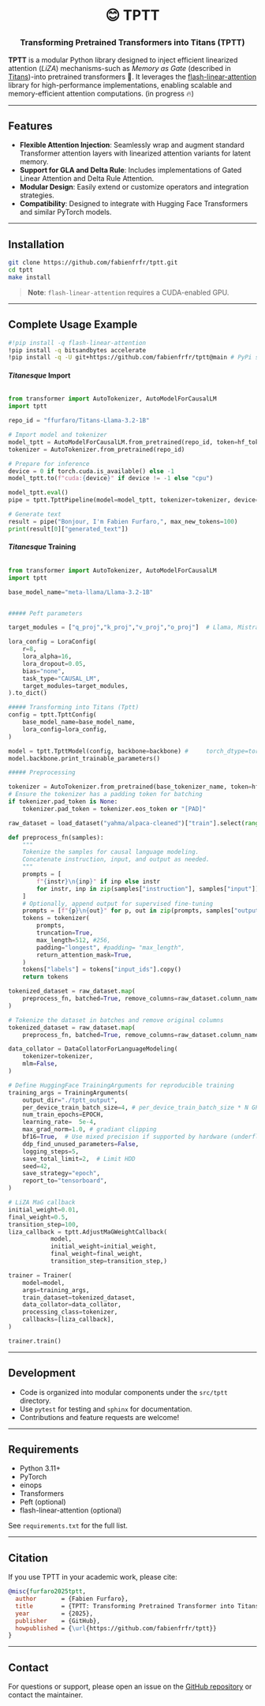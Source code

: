 <h1 align="center"> <p>😊 TPTT</p></h1>
<h3 align="center">
    <p>Transforming Pretrained Transformers into Titans (TPTT) </p>
</h3>

**TPTT** is a modular Python library designed to inject efficient linearized attention (*LiZA*) mechanisms-such as *Memory as Gate* (described in [Titans](https://arxiv.org/html/2501.00663v1))-into pretrained transformers 🤗.
It leverages the [flash-linear-attention](https://github.com/fla-org/flash-linear-attention) library for high-performance implementations, enabling scalable and memory-efficient attention computations. (in progress 🔥)

---

## Features

- **Flexible Attention Injection**: Seamlessly wrap and augment standard Transformer attention layers with linearized attention variants for latent memory.
- **Support for GLA and Delta Rule**: Includes implementations of Gated Linear Attention and Delta Rule Attention.
- **Modular Design**: Easily extend or customize operators and integration strategies.
- **Compatibility**: Designed to integrate with Hugging Face Transformers and similar PyTorch models.

---

## Installation

```bash
git clone https://github.com/fabienfrfr/tptt.git
cd tptt
make install
```

> **Note**: `flash-linear-attention` requires a CUDA-enabled GPU.

---

## Complete Usage Example

```bash
#!pip install -q flash-linear-attention
!pip install -q bitsandbytes accelerate
!pip install -q -U git+https://github.com/fabienfrfr/tptt@main # PyPi soon
```

#### *Titanesque* Import


```python

from transformer import AutoTokenizer, AutoModelForCausalLM
import tptt

repo_id = "ffurfaro/Titans-Llama-3.2-1B"

# Import model and tokenizer
model_tptt = AutoModelForCausalLM.from_pretrained(repo_id, token=hf_token, trust_remote_code=True)
tokenizer = AutoTokenizer.from_pretrained(repo_id)

# Prepare for inference
device = 0 if torch.cuda.is_available() else -1
model_tptt.to(f"cuda:{device}" if device != -1 else "cpu")

model_tptt.eval()
pipe = tptt.TpttPipeline(model=model_tptt, tokenizer=tokenizer, device=device)

# Generate text
result = pipe("Bonjour, I'm Fabien Furfaro,", max_new_tokens=100)
print(result[0]["generated_text"])

```

#### *Titanesque* Training


```python

from transformer import AutoTokenizer, AutoModelForCausalLM
import tptt

base_model_name="meta-llama/Llama-3.2-1B"


##### Peft parameters

target_modules = ["q_proj","k_proj","v_proj","o_proj"]  # Llama, Mistral, OLMo. Minimal : q_proj, v_proj

lora_config = LoraConfig(
    r=8,
    lora_alpha=16,
    lora_dropout=0.05,
    bias="none",
    task_type="CAUSAL_LM",
    target_modules=target_modules,
).to_dict()

##### Transforming into Titans (Tptt)
config = tptt.TpttConfig(
    base_model_name=base_model_name,
    lora_config=lora_config,
)

model = tptt.TpttModel(config, backbone=backbone) #     torch_dtype=torch.bfloat16, # for model trained in float32 
model.backbone.print_trainable_parameters()

##### Preprocessing

tokenizer = AutoTokenizer.from_pretrained(base_tokenizer_name, token=hf_token)
# Ensure the tokenizer has a padding token for batching
if tokenizer.pad_token is None:
    tokenizer.pad_token = tokenizer.eos_token or "[PAD]"

raw_dataset = load_dataset("yahma/alpaca-cleaned")["train"].select(range(N))

def preprocess_fn(samples):
    """
    Tokenize the samples for causal language modeling.
    Concatenate instruction, input, and output as needed.
    """
    prompts = [
        f"{instr}\n{inp}" if inp else instr
        for instr, inp in zip(samples["instruction"], samples["input"])
    ]
    # Optionally, append output for supervised fine-tuning
    prompts = [f"{p}\n{out}" for p, out in zip(prompts, samples["output"])]
    tokens = tokenizer(
        prompts,
        truncation=True,
        max_length=512, #256,
        padding="longest", #padding= "max_length",
        return_attention_mask=True,
    )
    tokens["labels"] = tokens["input_ids"].copy()
    return tokens

tokenized_dataset = raw_dataset.map(
    preprocess_fn, batched=True, remove_columns=raw_dataset.column_names
)

# Tokenize the dataset in batches and remove original columns
tokenized_dataset = raw_dataset.map(
    preprocess_fn, batched=True, remove_columns=raw_dataset.column_names)

data_collator = DataCollatorForLanguageModeling(
    tokenizer=tokenizer,
    mlm=False,
)

# Define HuggingFace TrainingArguments for reproducible training
training_args = TrainingArguments(
    output_dir="./tptt_output",
    per_device_train_batch_size=4, # per_device_train_batch_size * N GPU --> VRAM limit risk 
    num_train_epochs=EPOCH,
    learning_rate=  5e-4,
    max_grad_norm=1.0, # gradiant clipping
    bf16=True,  # Use mixed precision if supported by hardware (underflow gradient)
    ddp_find_unused_parameters=False, 
    logging_steps=5,
    save_total_limit=2,  # Limit HDD
    seed=42,
    save_strategy="epoch",
    report_to="tensorboard",
)

# LiZA MaG callback
initial_weight=0.01,
final_weight=0.5,
transition_step=100,
liza_callback = tptt.AdjustMaGWeightCallback(
            model,
            initial_weight=initial_weight,
            final_weight=final_weight,
            transition_step=transition_step,)

trainer = Trainer(
    model=model,
    args=training_args,
    train_dataset=tokenized_dataset,
    data_collator=data_collator,
    processing_class=tokenizer,
    callbacks=[liza_callback],
)

trainer.train()

```



---

## Development

- Code is organized into modular components under the `src/tptt` directory.
- Use `pytest` for testing and `sphinx` for documentation.
- Contributions and feature requests are welcome!

---

## Requirements

- Python 3.11+
- PyTorch
- einops
- Transformers
- Peft (optional)
- flash-linear-attention (optional)

See `requirements.txt` for the full list.

---

## Citation

If you use TPTT in your academic work, please cite:

```bibtex
@misc{furfaro2025tptt,
  author       = {Fabien Furfaro},
  title        = {TPTT: Transforming Pretrained Transformer into Titans},
  year         = {2025},
  publisher    = {GitHub},
  howpublished = {\url{https://github.com/fabienfrfr/tptt}}
}
```


---

## Contact

For questions or support, please open an issue on the [GitHub repository](https://github.com/fabienfrfr/tptt) or contact the maintainer.
